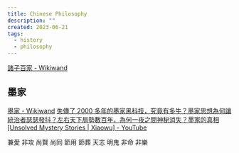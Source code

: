 ```yaml
---
title: Chinese Philosophy
description: ""
created: 2023-06-21
tags:
  - history
  - philosophy
---
```


[諸子百家 - Wikiwand](https://www.wikiwand.com/zh-hk/%E8%AF%B8%E5%AD%90%E7%99%BE%E5%AE%B6)

## 墨家

[墨家 - Wikiwand](https://www.wikiwand.com/zh/%E5%A2%A8%E5%AE%B6)
[失傳了 2000 多年的墨家黑科技，究竟有多牛？墨家思想為何讓統治者瑟瑟發抖？左右天下局勢數百年，為何一夜之間神秘消失？墨家的真相[Unsolved Mystery Stories | Xiaowu] - YouTube](https://www.youtube.com/watch?v=tuaNcnd7eHg)

兼愛
非攻
尚賢
尚同
節用
節葬
天志
明鬼
非命
非樂
